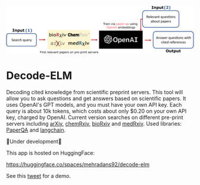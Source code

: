 ![](arxiv_decode.png)

# Decode-ELM
Decoding cited knowledge from scientific preprint servers. This tool will allow you to ask questions and get answers based on scientific papers. It uses OpenAI's GPT models, and you must have your own API key. Each query is about 10k tokens, which costs about only $0.20 on your own API key, charged by OpenAI. Current version searches on different pre-print servers including [arXiv](https://arxiv.org), [chemRxiv](https://chemrxiv.org/engage/chemrxiv/public-dashboard), [bioRxiv](https://www.biorxiv.org/) and [medRxiv](https://www.medrxiv.org/). Used libraries: [PaperQA](https://github.com/whitead/paper-qa) and  [langchain](https://github.com/hwchase17/langchain).

🚧Under development🚧

This app is hosted on HuggingFace:

https://huggingface.co/spaces/mehradans92/decode-elm

See this [tweet](https://twitter.com/MehradAnsari/status/1627649959204888576) for a demo.
